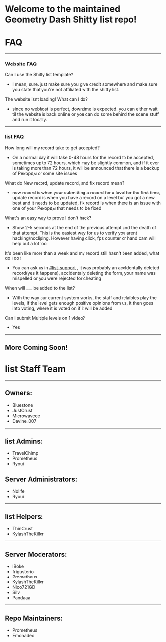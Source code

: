 # Welcome to the maintained Geometry Dash Shitty list repo!

# FAQ

---

### Website FAQ

Can I use the Shitty list template?

- I mean, sure. just make sure you give credit somewhere and make sure you state
  that you're not affiliated with the shitty list.

The website isnt loading! What can I do?

- since no webhost is perfect, downtime is expected. you can either wait til the
  website is back online or you can do some behind the scene stuff and run it
  locally.

---

### list FAQ

How long will my record take to get accepted?

- On a normal day it will take 0-48 hours for the record to be accepted,
  sometimes up to 72 hours, which may be slightly common, and if it ever is
  taking more than 72 hours, it will be announced that there is a backup of
  Рекорды or some site issues

What do New record, update record, and fix record mean?

- new record is when your submitting a record for a level for the first time,
  update record is when you have a record on a level but you got a new best and
  it needs to be updated, fix record is when there is an issue with one of your
  Рекорды that needs to be fixed

What's an easy way to prove I don't hack?

- Show 2-5 seconds at the end of the previous attempt and the death of that
  attempt. This is the easiest way for us to verify you arent hacking/nocliping.
  However having click, fps counter or hand cam will help out a lot too

It's been like more than a week and my record still hasn't been added, what do i
do?

- You can ask us in
  [#list-support](https://discord.com/channels/713151800932433972/744151240765603951)
  , it was probably an accIdentally deleted record(yes it happens), accIdentally
  deleting the form, your name was mispelled or you were rejected for cheating

When will \_\_\_ be added to the list?

- With the way our current system works, the staff and relaibles play the
  levels, if the level gets enough positive opinions from us, it then goes into
  voting, where it is voted on if it will be added

Can i submit Multiple levels on 1 vIdeo?

- Yes

---

## More Coming Soon!

# list Staff Team

---

## Owners:

- Bluestone
- JustCrust
- Microwaveee
- Davine_007

---

## list Admins:

- TravelChimp
- Prometheus
- Ryoui

## Server Administrators:

- Nolife
- Ryoui

---

## list Helpers:

- ThinCrust
- KylashTheKiller

---

## Server Moderators:

- lBoke
- frigusterio
- Prometheus
- KylashTheKiller
- Nico721GD
- Silv
- Pandaaa

---

## Repo Maintainers:

- Prometheus
- Emonadeo
